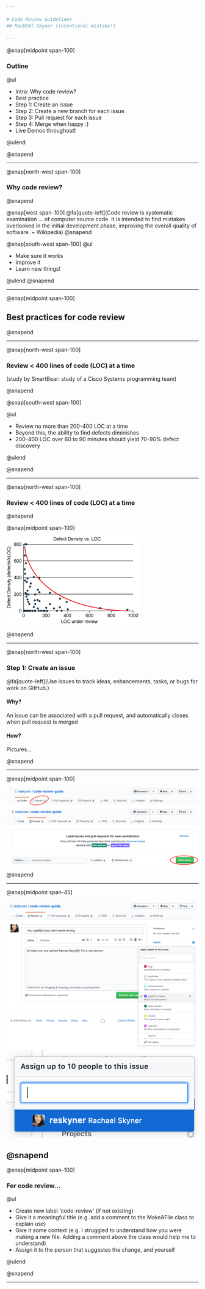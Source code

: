 ```yaml
---

# Code Review Guidelines
## RachEAl Skyner (intentional mistake!)

---
```

@snap[midpoint span-100]
### Outline
  
@ul

- Intro: Why code review?
- Best practice
- Step 1: Create an issue
- Step 2: Create a new branch for each issue
- Step 3: Pull request for each issue
- Step 4: Merge when happy :)
- Live Demos throughout!

@ulend

@snapend

---

@snap[north-west span-100]

### Why code review?
@snapend

@snap[west span-100]
@fa[quote-left](Code review is systematic examination ... of computer source code. It is intended to find mistakes overlooked in the initial development phase, improving the overall quality of software. ~ Wikipedia)
@snapend

@snap[south-west span-100]
@ul

- Make sure it works
- Improve it
- Learn new things!

@ulend
@snapend

---

@snap[midpoint span-100]

## Best practices for code review

@snapend


---
@snap[north-west span-100]

### Review < 400 lines of code (LOC) at a time  


(study by SmartBear: study of a Cisco Systems programming team)

@snapend

@snap[south-west span-100]

@ul

- Review no more than 200-400 LOC at a time
- Beyond this, the ability to find defects diminishes
- 200-400 LOC over 60 to 90 minutes should yield 70-90% defect discovery

@ulend

@snapend


---

@snap[north-west span-100]

### Review < 400 lines of code (LOC) at a time

@snapend

@snap[midpoint span-100]

![best-practice](assets/img/code-review-best-practices-figure-01.gif)

@snapend

---

@snap[north-west span-100]

### Step 1: Create an issue  

@fa[quote-left](Use issues to track ideas, enhancements, tasks, or bugs for work on GitHub.)

<p></p>

  
#### Why?  

<p></p>

An issue can be associated with a pull request, and automatically closes when pull request is merged  

<p></p>  

#### How?

Pictures...

@snapend

---

@snap[midpoint span-100]

![Issues](assets/img/issue_circle.png)
![Issues](assets/img/issue_new-issue.png)

@snapend

---

@snap[midpoint span-45]

![Issues](assets/img/issue_create.png)
![Issues](assets/img/issue_assign.png)

@snapend
---

@snap[midpoint span-100]

### For code review...
  
@ul

- Create new label 'code-review' (if not existing)
- Give it a meaningful title (e.g. add a comment to the MakeAFile class to explain use)
- Give it some context (e.g. I struggled to understand how you were making a new file. Adding a comment above the class would help me to understand)
- Assign it to the person that suggestes the change, and yourself

@ulend

@snapend

---

